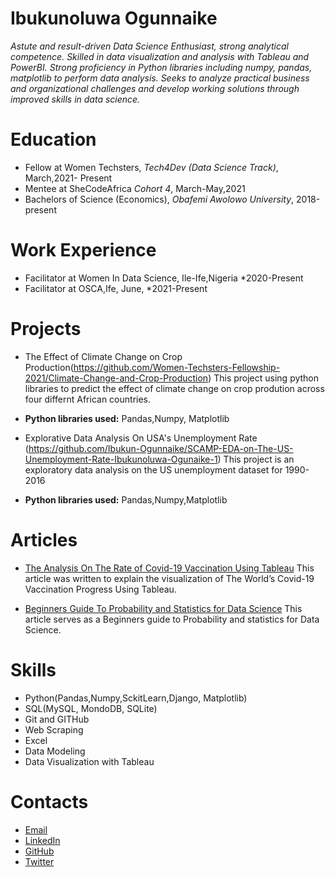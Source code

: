 # Ibukunoluwa Ogunnaike
*Astute and result-driven Data Science Enthusiast, strong analytical competence. Skilled in data visualization and
analysis with Tableau and PowerBI. Strong proficiency in Python libraries including numpy, pandas, matplotlib to perform data analysis. Seeks to
analyze practical business and organizational challenges and develop working solutions through improved skills in
data science.*

# Education
* Fellow at Women Techsters, *Tech4Dev (Data Science Track)*, March,2021- Present
* Mentee at SheCodeAfrica *Cohort 4*, March-May,2021
* Bachelors of Science (Economics), *Obafemi Awolowo University*, 2018-present

# Work Experience
* Facilitator at Women In Data Science, Ile-Ife,Nigeria *2020-Present
* Facilitator at OSCA,Ife, June, *2021-Present

# Projects
* The Effect of Climate Change on Crop Production(https://github.com/Women-Techsters-Fellowship-2021/Climate-Change-and-Crop-Production)
This project using python libraries to predict the effect of climate change on crop prodution across four differnt African countries.
* **Python libraries used:** Pandas,Numpy, Matplotlib

* Explorative Data Analysis On USA's Unemployment Rate (https://github.com/Ibukun-Ogunnaike/SCAMP-EDA-on-The-US-Unemployment-Rate-Ibukunoluwa-Ogunaike-1)
This project is an exploratory data analysis on the US unemployment dataset for 1990-2016
* **Python libraries used:** Pandas,Numpy,Matplotlib

# Articles
* [The Analysis On The Rate of Covid-19 Vaccination Using Tableau](https://ibukunogunnaike.medium.com/covid-19-vaccination-how-far-have-we-gone-bb24f0d249ca)
This article was written to explain the visualization of The World’s Covid-19 Vaccination Progress Using Tableau.

* [Beginners Guide To Probability and Statistics for Data Science](https://medium.com/analytics-vidhya/beginners-guide-to-probability-and-statistics-for-data-science-b08a6ff1d9b4)
This article serves as a Beginners guide to Probability and statistics for Data Science.

# Skills
* Python(Pandas,Numpy,SckitLearn,Django, Matplotlib)
* SQL(MySQL, MondoDB, SQLite)
* Git and GITHub
* Web Scraping
* Excel
* Data Modeling
* Data Visualization with Tableau

# Contacts
* [Email](ibukunoguns21@gmail.com)
* [LinkedIn](https://www.linkedin.com/in/ibukunoluwa-ogunnaike/)
* [GitHub](https://github.com/Ibukun-Ogunnaike)
* [Twitter](https://twitter.com/IBK_TheCodess)


